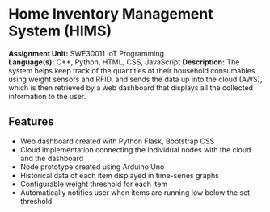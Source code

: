 # Home Inventory Management System (HIMS)
**Assignment Unit:** SWE30011 IoT Programming  
**Language(s):** C++, Python, HTML, CSS, JavaScript
**Description:** The system helps keep track of the quantities of their household consumables using weight sensors and RFID, and sends the data up into the cloud (AWS), which
is then retrieved by a web dashboard that displays all the collected information to the user.

## Features
+ Web dashboard created with Python Flask, Bootstrap CSS
+ Cloud implementation connecting the individual nodes with the cloud and the dashboard
+ Node prototype created using Arduino Uno
+ Historical data of each item displayed in time-series graphs
+ Configurable weight threshold for each item
+ Automatically notifies user when items are running low below the set threshold

